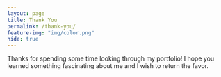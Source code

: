 ```yaml
---
layout: page
title: Thank You
permalink: /thank-you/
feature-img: "img/color.png"
hide: true
---
```


Thanks for spending some time looking through my portfolio!  I hope you learned something fascinating about me and I wish to return the favor.
